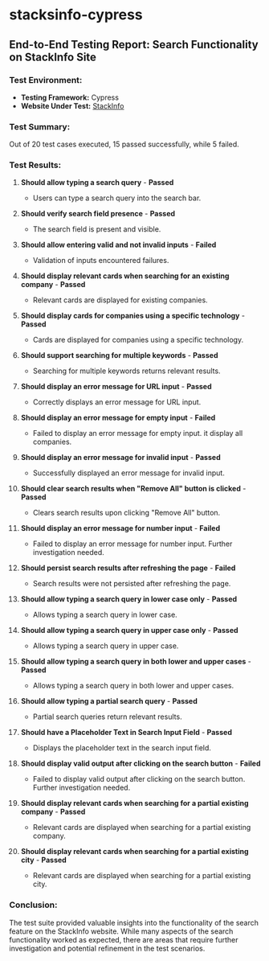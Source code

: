 # stacksinfo-cypress

## End-to-End Testing Report: Search Functionality on StackInfo Site

### Test Environment:
- **Testing Framework:** Cypress
- **Website Under Test:** [StackInfo](https://stacksinfo.web.app/)

### Test Summary:
Out of 20 test cases executed, 15 passed successfully, while 5 failed.

### Test Results:

1. **Should allow typing a search query** - **Passed**
   - Users can type a search query into the search bar.

2. **Should verify search field presence** - **Passed**
   - The search field is present and visible.

3. **Should allow entering valid and not invalid inputs** - **Failed**
   - Validation of inputs encountered failures.

4. **Should display relevant cards when searching for an existing company** - **Passed**
   - Relevant cards are displayed for existing companies.

5. **Should display cards for companies using a specific technology** - **Passed**
   - Cards are displayed for companies using a specific technology.

6. **Should support searching for multiple keywords** - **Passed**
   - Searching for multiple keywords returns relevant results.

7. **Should display an error message for URL input** - **Passed**
   - Correctly displays an error message for URL input.

8. **Should display an error message for empty input** - **Failed**
   - Failed to display an error message for empty input. it display all companies.

9. **Should display an error message for invalid input** - **Passed**
   - Successfully displayed an error message for invalid input.

10. **Should clear search results when "Remove All" button is clicked** - **Passed**
    - Clears search results upon clicking "Remove All" button.

11. **Should display an error message for number input** - **Failed**
    - Failed to display an error message for number input. Further investigation needed.

12. **Should persist search results after refreshing the page** - **Failed**
    - Search results were not persisted after refreshing the page.

13. **Should allow typing a search query in lower case only** - **Passed**
    - Allows typing a search query in lower case.

14. **Should allow typing a search query in upper case only** - **Passed**
    - Allows typing a search query in upper case.

15. **Should allow typing a search query in both lower and upper cases** - **Passed**
    - Allows typing a search query in both lower and upper cases.

16. **Should allow typing a partial search query** - **Passed**
    - Partial search queries return relevant results.

17. **Should have a Placeholder Text in Search Input Field** - **Passed**
    - Displays the placeholder text in the search input field.

18. **Should display valid output after clicking on the search button** - **Failed**
    - Failed to display valid output after clicking on the search button. Further investigation needed.

19. **Should display relevant cards when searching for a partial existing company** - **Passed**
    - Relevant cards are displayed when searching for a partial existing company.

20. **Should display relevant cards when searching for a partial existing city** - **Passed**
    - Relevant cards are displayed when searching for a partial existing city.

### Conclusion:
The test suite provided valuable insights into the functionality of the search feature on the StackInfo website. While many aspects of the search functionality worked as expected, there are areas that require further investigation and potential refinement in the test scenarios.